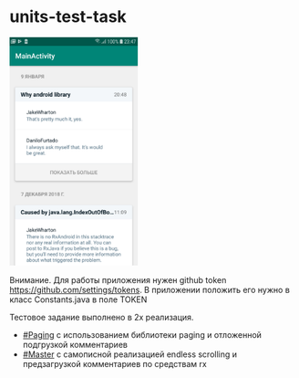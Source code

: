 # units-test-task
<div align="left">
  <img height="400px" src="screen.png"/>
</div>

Внимание. Для работы приложения нужен github token https://github.com/settings/tokens. В приложении положить его нужно в класс Constants.java в поле TOKEN

Тестовое задание выполнено в 2х реализация.
 - [#Paging](https://github.com/R00We/units-test-task/tree/paging) с использованием библиотеки paging и отложенной подгрузкой комментариев
 - [#Master](https://github.com/R00We/units-test-task/tree/master) с самописной реализацией endless scrolling и предзагрузкой комментариев по средствам rx
 
 

